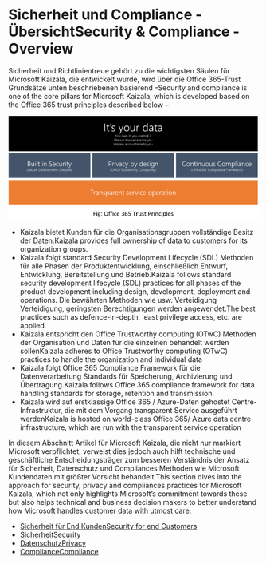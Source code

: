 # <a name="security--compliance---overview"></a><span data-ttu-id="f991a-101">Sicherheit und Compliance - Übersicht</span><span class="sxs-lookup"><span data-stu-id="f991a-101">Security & Compliance - Overview</span></span>

<span data-ttu-id="f991a-102">Sicherheit und Richtlinientreue gehört zu die wichtigsten Säulen für Microsoft Kaizala, die entwickelt wurde, wird über die Office 365-Trust Grundsätze unten beschriebenen basierend –</span><span class="sxs-lookup"><span data-stu-id="f991a-102">Security and compliance is one of the core pillars for Microsoft Kaizala, which is developed based on the Office 365 trust principles described below –</span></span>

![](Images/SecurityOverview.png)

  * <span data-ttu-id="f991a-103">Kaizala bietet Kunden für die Organisationsgruppen vollständige Besitz der Daten.</span><span class="sxs-lookup"><span data-stu-id="f991a-103">Kaizala provides full ownership of data to customers for its organization groups.</span></span> 
  * <span data-ttu-id="f991a-104">Kaizala folgt standard Security Development Lifecycle (SDL) Methoden für alle Phasen der Produktentwicklung, einschließlich Entwurf, Entwicklung, Bereitstellung und Betrieb.</span><span class="sxs-lookup"><span data-stu-id="f991a-104">Kaizala follows standard security development lifecycle (SDL) practices for all phases of the product development including design, development, deployment and operations.</span></span> <span data-ttu-id="f991a-105">Die bewährten Methoden wie usw. Verteidigung Verteidigung, geringsten Berechtigungen werden angewendet.</span><span class="sxs-lookup"><span data-stu-id="f991a-105">The best practices such as defence-in-depth, least privilege access, etc. are applied.</span></span>
  * <span data-ttu-id="f991a-106">Kaizala entspricht den Office Trustworthy computing (OTwC) Methoden der Organisation und Daten für die einzelnen behandelt werden sollen</span><span class="sxs-lookup"><span data-stu-id="f991a-106">Kaizala adheres to Office Trustworthy computing (OTwC) practices to handle the organization and individual data</span></span> 
  * <span data-ttu-id="f991a-107">Kaizala folgt Office 365 Compliance Framework für die Datenverarbeitung Standards für Speicherung, Archivierung und Übertragung.</span><span class="sxs-lookup"><span data-stu-id="f991a-107">Kaizala follows Office 365 compliance framework for data handling standards for storage, retention and transmission.</span></span>
  * <span data-ttu-id="f991a-108">Kaizala wird auf erstklassige Office 365 / Azure-Daten gehostet Centre-Infrastruktur, die mit dem Vorgang transparent Service ausgeführt werden</span><span class="sxs-lookup"><span data-stu-id="f991a-108">Kaizala is hosted on world-class Office 365/ Azure data centre infrastructure, which are run with the transparent service operation</span></span>
  
<span data-ttu-id="f991a-109">In diesem Abschnitt Artikel für Microsoft Kaizala, die nicht nur markiert Microsoft verpflichtet, verweist dies jedoch auch hilft technische und geschäftliche Entscheidungsträger zum besseren Verständnis der Ansatz für Sicherheit, Datenschutz und Compliances Methoden wie Microsoft Kundendaten mit größter Vorsicht behandelt.</span><span class="sxs-lookup"><span data-stu-id="f991a-109">This section dives into the approach for security, privacy and compliances practices for Microsoft Kaizala, which not only highlights Microsoft’s commitment towards these but also helps technical and business decision makers to better understand how Microsoft handles customer data with utmost care.</span></span>

* [<span data-ttu-id="f991a-110">Sicherheit für End Kunden</span><span class="sxs-lookup"><span data-stu-id="f991a-110">Security for end Customers</span></span>](SecurityFeaturesforendcustomers.md)
* [<span data-ttu-id="f991a-111">Sicherheit</span><span class="sxs-lookup"><span data-stu-id="f991a-111">Security</span></span>](Security.md)
* [<span data-ttu-id="f991a-112">Datenschutz</span><span class="sxs-lookup"><span data-stu-id="f991a-112">Privacy</span></span>](Privacy.md)
* [<span data-ttu-id="f991a-113">Compliance</span><span class="sxs-lookup"><span data-stu-id="f991a-113">Compliance</span></span>](Compliance.md)

